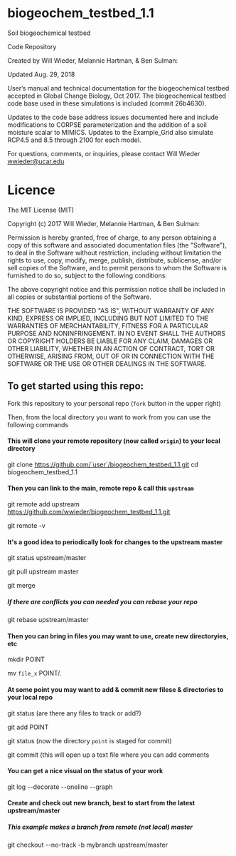 # biogeochem_testbed_1.1
Soil biogeochemical testbed 

Code Repository

Created by Will Wieder, Melannie Hartman, & Ben Sulman: 

Updated Aug. 29, 2018

User’s manual and technical documentation for the biogeochemical testbed accepted in Global Change Biology, Oct 2017.
The biogeochemical testbed code base used in these simulations is included (commit 26b4630).

Updates to the code base address issues documented here and include modifications to CORPSE parameterization and the addition of a soil moisture scalar to MIMICS. Updates to the Example_Grid also simulate RCP4.5 and 8.5 through 2100 for each model.

For questions, comments, or inquiries, please contact Will Wieder wwieder@ucar.edu

# Licence

The MIT License (MIT)

Copyright (c) 2017 Will Wieder, Melannie Hartman, & Ben Sulman:

Permission is hereby granted, free of charge, to any person obtaining a copy of this software and associated documentation files (the "Software"), to deal in the Software without restriction, including without limitation the rights to use, copy, modify, merge, publish, distribute, sublicense, and/or sell copies of the Software, and to permit persons to whom the Software is furnished to do so, subject to the following conditions:

The above copyright notice and this permission notice shall be included in all copies or substantial portions of the Software.

THE SOFTWARE IS PROVIDED "AS IS", WITHOUT WARRANTY OF ANY KIND, EXPRESS OR IMPLIED, INCLUDING BUT NOT LIMITED TO THE WARRANTIES OF MERCHANTABILITY, FITNESS FOR A PARTICULAR PURPOSE AND NONINFRINGEMENT. IN NO EVENT SHALL THE AUTHORS OR COPYRIGHT HOLDERS BE LIABLE FOR ANY CLAIM, DAMAGES OR OTHER LIABILITY, WHETHER IN AN ACTION OF CONTRACT, TORT OR OTHERWISE, ARISING FROM, OUT OF OR IN CONNECTION WITH THE SOFTWARE OR THE USE OR OTHER DEALINGS IN THE SOFTWARE.


## To get started using this repo:
Fork this repository to your personal repo (`fork` button in the upper right)

Then, from the local directory you want to work from you can use the following commands

#### This will clone your remote repository (now called `origin`) to your local directory
git clone https://github.com/`user`/biogeochem_testbed_1.1.git
cd biogeochem_testbed_1.1

#### Then you can link to the main, remote repo & call this `upstream`
git remote add upstream https://github.com/wwieder/biogeochem_testbed_1.1.git

git remote -v

#### It's a good idea to periodically look for changes to the upstream master
git status upstream/master

git pull upstream master

git merge

##### If there are conflicts you can needed you can rebase your repo 
git rebase upstream/master

#### Then you can bring in files you may want to use, create new directoryies, etc
mkdir POINT

mv `file_x` POINT/.

#### At some point you may want to add & commit new filese & directories to your local repo
git status   (are there any files to track or add?)

git add POINT 

git status    (now the directory `point` is staged for commit)

git commit    (this will open up a text file where you can add comments

#### You can get a nice visual on the status of your work
git log --decorate --oneline --graph

#### Create and check out new branch, best to start from the latest upstream/master
##### This example makes a branch from remote (not local) master
git checkout --no-track -b mybranch upstream/master





